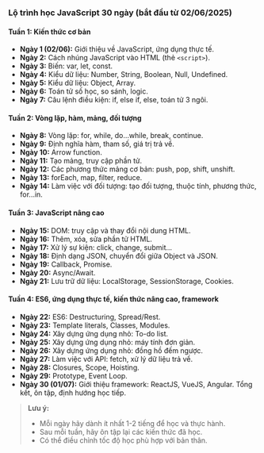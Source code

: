 ### Lộ trình học JavaScript 30 ngày (bắt đầu từ 02/06/2025)

#### Tuần 1: Kiến thức cơ bản
- **Ngày 1 (02/06):** Giới thiệu về JavaScript, ứng dụng thực tế.
- **Ngày 2:** Cách nhúng JavaScript vào HTML (thẻ `<script>`).
- **Ngày 3:** Biến: var, let, const.
- **Ngày 4:** Kiểu dữ liệu: Number, String, Boolean, Null, Undefined.
- **Ngày 5:** Kiểu dữ liệu: Object, Array.
- **Ngày 6:** Toán tử số học, so sánh, logic.
- **Ngày 7:** Câu lệnh điều kiện: if, else if, else, toán tử 3 ngôi.

#### Tuần 2: Vòng lặp, hàm, mảng, đối tượng
- **Ngày 8:** Vòng lặp: for, while, do...while, break, continue.
- **Ngày 9:** Định nghĩa hàm, tham số, giá trị trả về.
- **Ngày 10:** Arrow function.
- **Ngày 11:** Tạo mảng, truy cập phần tử.
- **Ngày 12:** Các phương thức mảng cơ bản: push, pop, shift, unshift.
- **Ngày 13:** forEach, map, filter, reduce.
- **Ngày 14:** Làm việc với đối tượng: tạo đối tượng, thuộc tính, phương thức, for...in.

#### Tuần 3: JavaScript nâng cao
- **Ngày 15:** DOM: truy cập và thay đổi nội dung HTML.
- **Ngày 16:** Thêm, xóa, sửa phần tử HTML.
- **Ngày 17:** Xử lý sự kiện: click, change, submit...
- **Ngày 18:** Định dạng JSON, chuyển đổi giữa Object và JSON.
- **Ngày 19:** Callback, Promise.
- **Ngày 20:** Async/Await.
- **Ngày 21:** Lưu trữ dữ liệu: LocalStorage, SessionStorage, Cookies.

#### Tuần 4: ES6, ứng dụng thực tế, kiến thức nâng cao, framework
- **Ngày 22:** ES6: Destructuring, Spread/Rest.
- **Ngày 23:** Template literals, Classes, Modules.
- **Ngày 24:** Xây dựng ứng dụng nhỏ: To-do list.
- **Ngày 25:** Xây dựng ứng dụng nhỏ: máy tính đơn giản.
- **Ngày 26:** Xây dựng ứng dụng nhỏ: đồng hồ đếm ngược.
- **Ngày 27:** Làm việc với API: fetch, xử lý dữ liệu trả về.
- **Ngày 28:** Closures, Scope, Hoisting.
- **Ngày 29:** Prototype, Event Loop.
- **Ngày 30 (01/07):** Giới thiệu framework: ReactJS, VueJS, Angular. Tổng kết, ôn tập, định hướng học tiếp.

> **Lưu ý:**  
> - Mỗi ngày hãy dành ít nhất 1-2 tiếng để học và thực hành.  
> - Sau mỗi tuần, hãy ôn tập lại các kiến thức đã học.  
> - Có thể điều chỉnh tốc độ học phù hợp với bản thân.